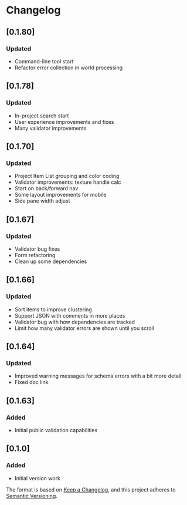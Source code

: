 # Changelog

## [0.1.80]

### Updated

- Command-line tool start
- Refactor error collection in world processing

## [0.1.78]

### Updated

- In-project search start
- User experience improvements and fixes
- Many validator improvements

## [0.1.70]

### Updated

- Project Item List grouping and color coding
- Validator improvements: texture handle calc
- Start on back/forward nav
- Some layout improvements for mobile
- Side pane width adjust

## [0.1.67]

### Updated

- Validator bug fixes
- Form refactoring
- Clean up some dependencies

## [0.1.66]

### Updated

- Sort items to improve clustering
- Support JSON with comments in more places
- Validator bug with how dependencies are tracked
- Limit how many validator errors are shown until you scroll

## [0.1.64]

### Updated

- Improved warning messages for schema errors with a bit more detail
- Fixed doc link

## [0.1.63]

### Added

- Initial public validation capabilities

## [0.1.0]

### Added

- Initial version work

The format is based on [Keep a Changelog](https://keepachangelog.com/en/1.0.0/), and this project adheres to [Semantic Versioning](https://semver.org/spec/v2.0.0.html).

